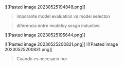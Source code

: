 ![[Pasted image 20230525194848.png]]

> imporante model evaluation vs model selecton

> diferencia entre modeloy sesgo inductivo

![[Pasted image 20230525195644.png]]

![[Pasted image 20230525200821.png]]
![[Pasted image 20230525200831.png]]

> Cuando es necesario nor